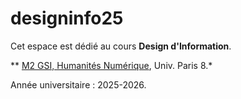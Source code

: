 # designinfo25

Cet espace est dédié au cours **Design d'Information**.


** [M2 GSI, Humanités Numérique](https://humanites-numeriques.univ-paris8.fr/-Master-GSI-), Univ. Paris 8.*


Année universitaire : 2025-2026.
